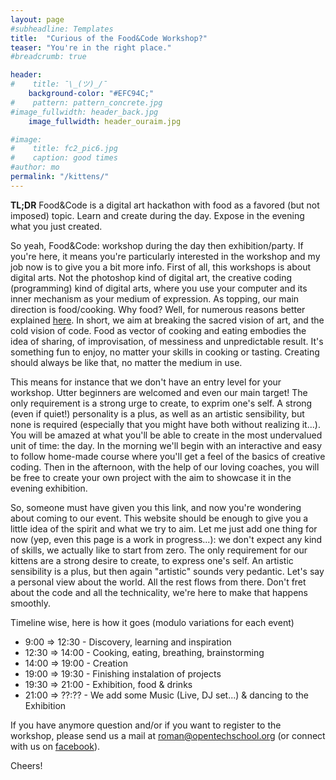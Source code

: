 ```yaml
---
layout: page
#subheadline: Templates
title:  "Curious of the Food&Code Workshop?"
teaser: "You're in the right place."
#breadcrumb: true

header:
#    title: ¯\_(ツ)_/¯
    background-color: "#EFC94C;"
#    pattern: pattern_concrete.jpg
#image_fullwidth: header_back.jpg
    image_fullwidth: header_ouraim.jpg

#image:
#    title: fc2_pic6.jpg
#    caption: good times
#author: mo
permalink: "/kittens/"
---
```


**TL;DR** Food&Code is a digital art hackathon with food as a favored (but not imposed) topic. Learn and create during the day. Expose in the evening what you just created.

So yeah, Food&Code: workshop during the day then exhibition/party. If you're here, it means you're particularly interested in the workshop and my job now is to give you a bit more info. First of all, this workshops is about digital arts. Not the photoshop kind of digital art, the creative coding (programming) kind of digital arts, where you use your computer and its inner mechanism as your medium of expression. As topping, our main direction is food/cooking. Why food? Well, for numerous reasons better explained <a href="./manifestro.html">here</a>. In short, we aim at breaking the sacred vision of art, and the cold vision of code. Food as vector of cooking and eating embodies the idea of sharing, of improvisation, of messiness and unpredictable result. It's something fun to enjoy, no matter your skills in cooking or tasting. Creating should always be like that, no matter the medium in use.


This means for instance that we don't have an entry level for your workshop. Utter beginners are welcomed and even our main target! The only requirement is a strong urge to create, to exprim one's self. A strong (even if quiet!) personality is a plus, as well as an artistic sensibility, but none is required (especially that you might have both without realizing it...).  You will be amazed at what you'll be able to create in the most undervalued unit of time: the day. In the morning we'll begin with an interactive and easy to follow home-made course where you'll get a feel of the basics of creative coding. Then in the afternoon, with the help of our loving coaches, you will be free to create your own project with the aim to showcase it in the evening exhibition.	

So, someone must have given you this link, and now you're wondering about coming to our event. This website should be enough to give you a little idea of the spirit and what we try to aim. Let me just add one thing for now (yep, even this page is a work in progress...): we don't expect any kind of skills, we actually like to start from zero. The only requirement for our kittens are a strong desire to create, to express one's self. An artistic sensibility is a plus, but then again "artistic" sounds very pedantic. Let's say a personal view about the world. All the rest flows from there. Don't fret about the code and all the technicality, we're here to make that happens smoothly.</p>
                    
Timeline wise, here is how it goes (modulo variations for each event)

 *   9:00 => 12:30 - Discovery, learning and inspiration
 *  12:30 => 14:00 - Cooking, eating, breathing, brainstorming
 *  14:00 => 19:00 - Creation
 *  19:00 => 19:30 - Finishing instalation of projects
 *  19:30 => 21:00 - Exhibition, food & drinks
 *  21:00 => ??:?? - We add some Music (Live, DJ set...) & dancing to the Exhibition

If you have anymore question and/or if you want to register to the workshop, please send us a mail at roman@opentechschool.org (or connect with us on <a href="https://www.facebook.com/foodandcode/">facebook</a>).

Cheers!
